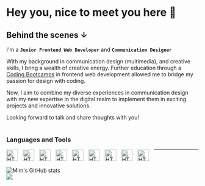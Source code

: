 # Hey you, nice to meet you here 🤟     

## Behind the scenes ↓
I'm a **`Junior Frontend Web Developer`** and **`Communication Designer`**
 
With my background in communication design (multimedia), and creative skills, I bring a wealth of creative energy. Further education through a <a href="https://www.coding-bootcamps.eu/">Coding Bootcamps</a> in frontend web development allowed me to bridge my passion for design with coding. 

Now, I aim to combine my diverse experiences in communication design with my new expertise in the digital realm to implement them in exciting projects and innovative solutions.

Looking forward to talk and share thoughts with you!
<br />
<br />
### Languages and Tools
<img align="left" alt="HTML" width="30px" style="padding-right:10px;" src="https://cdn.jsdelivr.net/gh/devicons/devicon/icons/html5/html5-plain-wordmark.svg" />
<img align="left" alt="HTML" width="30px" style="padding-right:10px;" src="https://cdn.jsdelivr.net/gh/devicons/devicon/icons/css3/css3-plain-wordmark.svg" />
<img align="left" alt="HTML" width="30px" style="padding-right:10px;" src="https://cdn.jsdelivr.net/gh/devicons/devicon/icons/javascript/javascript-plain.svg" />
<img align="left" alt="HTML" width="30px" style="padding-right:10px;" src="https://cdn.jsdelivr.net/gh/devicons/devicon/icons/vuejs/vuejs-original-wordmark.svg" />
<img align="left" alt="HTML" width="30px" style="padding-right:10px;" src="https://cdn.jsdelivr.net/gh/devicons/devicon/icons/git/git-original.svg" />
<img align="left" alt="HTML" width="30px" style="padding-right:10px;" src="https://cdn.jsdelivr.net/gh/devicons/devicon/icons/github/github-original.svg" />
<img align="left" alt="HTML" width="30px" style="padding-right:10px;" src="https://cdn.jsdelivr.net/gh/devicons/devicon/icons/vscode/vscode-original.svg" />
<img align="left" alt="HTML" width="30px" style="padding-right:10px;" src="https://cdn.jsdelivr.net/gh/devicons/devicon/icons/nodejs/nodejs-original.svg" />
<img align="left" alt="HTML" width="30px" style="padding-right:10px;" src="https://cdn.jsdelivr.net/gh/devicons/devicon/icons/npm/npm-original-wordmark.svg" />

----
<br />


![Mim's GitHub stats](https://github-readme-stats.vercel.app/api?username=mimibak&show_icons=true&theme=gotham) <br/>
![](https://github-readme-stats.vercel.app/api/top-langs/?username=mimibak&theme=gotham&border=false&include_all_commits=true&count_private=true&layout=compact)





<!--
Sources to create this readme: 

Stats: https://github.com/anuraghazra/github-readme-stats?tab=readme-ov-file
Icons: https://devicon.dev/
Thanks to the knowledge I gained through: https://github.com/coding-bootcamps-eu
-->

<!--
**mimibak/mimibak** is a ✨ _special_ ✨ repository because its `README.md` (this file) appears on your GitHub profile.

Here are some ideas to get you started:

- 🔭 I’m currently working on ...
- 🌱 I’m currently learning ...
- 👯 I’m looking to collaborate on ...
- 🤔 I’m looking for help with ...
- 💬 Ask me about ...
- 📫 How to reach me: ...
- 😄 Pronouns: ...
- ⚡ Fun fact: ...
-->
